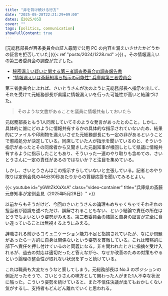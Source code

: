```yaml
---
title: "非を背け続ける行方"
date: "2025-05-28T22:21:29+09:00"
dates: [2025/05]
cover: ""
tags: [politics, communication]
showFullContent: true
---
```


[元総務部長が百条委員会の証人尋問で公用 PC の内容を漏えいさせたかどうかの証言を拒否していた]({{< ref "posts/2024/1228.md" >}}) 。その情報漏えいの第三者委員会の調査が完了した。

* [秘密漏えい疑いに関する第三者調査委員会の調査報告書](https://web.pref.hyogo.lg.jp/kk28/documents/tyousahoukokusho_kouhyou.pdf)
* [“情報漏えいは斎藤知事ら指示の可能性” 兵庫県第三者委員会](https://www3.nhk.or.jp/news/html/20250527/k10014817811000.html) 

第三者委員会によれば、さいとうさんが次のように元総務部長へ指示を出して、それを受けて元総務部長が県議に情報漏えいを行った可能性が高いと結論づけた。

> そのような文書があることを議員に情報共有しておいたら

元総務部長ともう1人同席していてそのような発言があったとのこと。しかし、具体的に誰にどのように情報共有するかの具体的な指示されていないため、結果的にファイルや印刷物を漏えいさせた元総務部長にも一定の非があるということで懲戒処分が決定している。同席していた人が指示を聞いているのと、そういう指示があったとその同席者から又聞きした元副知事が根回しとして県議に情報共有するように指示したこともあり、そういった一連のやり取りも含めての、さいとうさんに一定の責任があるのではないか？と注目を集めている。

しかし、さいとうさんはこの指示すらしていないと主張している。記者とのやり取りは定例会見の44分30秒あたりからの質疑応答を聞いてみるとよい。

{{< youtube id="y6WtZkXaXsA" class="video-container" title="兵庫県の斎藤元彦知事が定例会見（2025年5月28日）" >}}

以前からもそうだけど、今回のさいとうさんの論理もめちゃくちゃでそれぞれの担当者が認識を述べただけ、誤解されることもない、という結論で責任の所在はどうでもよいという姿勢がみえる。第三者委員会の結論と自身の証言が完全に食い違っていることは無視するようにみえる。

辞職される前からコミュニケーション能力不足と指摘されていたが、なにか問題があったら一方的に自身は関係ないという姿勢を貫徹している。これは暗黙的に部下へ責任を押し付けているのと同義になる。非を問われたときに指摘を受け入れるが、過去の対応は適切だったと答えながら、なぜか改善のための対策もやるという論理の整合性が取れない状況をずっと続けている。

これは職員も大変だろうなと察してしまう。元総務部長は No.3 のポジションの側近だったそうで、さいとうさんの味方として関わった人がまた1人不幸な状況に陥った。こういう姿勢を続けていると、また不信任決議が出てもおかしくない気がするし、支持者もどんどん離れていくと思われる。
